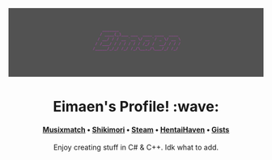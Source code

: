 <a href="https://github.com/Eimaen"><img src="assets/eimaen-banner.png" alt="Banner"></a>
<h1 align="center">Eimaen's Profile! :wave:</h1>
<h4 align="center"> <a href="https://www.musixmatch.com/profile/3vUCAKDreDtk7OfbvkYC9EyTjekMx5m2YCfRaGg0QH2WrMjbCVG4sQa6eE9gNE_YbCjCYB8AfTFqQkrqT777ClnyZye5TX-aLPxor9HE2ujW-hOObvsYCzJmwRAL9LpplBxlSQviuTXPYibAQ24OcoMfbWY">Musixmatch</a> • <a href="https://shikimori.one/Eimaen">Shikimori</a> • <a href="https://steamcommunity.com/id/eimaen/">Steam</a> • <a href="#">HentaiHaven</a> • <a href="https://gist.github.com/Eimaen">Gists</a> </h4>
<div align="center"><a align="center">Enjoy creating stuff in C# & C++. Idk what to add.</a></div>
